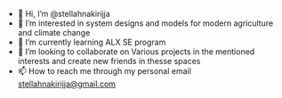 - 👋 Hi, I’m @stellahnakirijja
- 👀 I’m interested in system designs and models for modern agriculture and climate change
- 🌱 I’m currently learning ALX SE program
- 💞️ I’m looking to collaborate on Various projects in the mentioned interests and create new friends in thesse spaces
- 📫 How to reach me through my personal email stellahnakirijja@gmail.com

<!---
stellahnakirijja/stellahnakirijja is a ✨ special ✨ repository because its `README.md` (this file) appears on your GitHub profile.
You can click the Preview link to take a look at your changes.
--->
